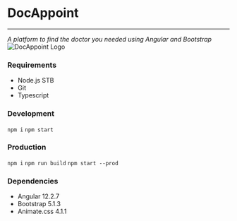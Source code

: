 # DocAppoint
---
*A platform to find the doctor you needed using Angular and Bootstrap*
![DocAppoint Logo](https://i.ibb.co/VLtmnVP/homepage.png)

### Requirements
- Node.js STB
- Git
- Typescript

### Development
``npm i``
``npm start``

### Production
``npm i``
``npm run build``
``npm start --prod``

### Dependencies
- Angular 12.2.7
- Bootstrap 5.1.3
- Animate.css 4.1.1
